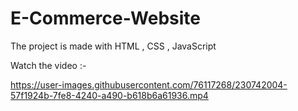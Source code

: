 # E-Commerce-Website
The project is made with  HTML , CSS , JavaScript 

Watch the video :-

https://user-images.githubusercontent.com/76117268/230742004-57f1924b-7fe8-4240-a490-b618b6a61936.mp4
